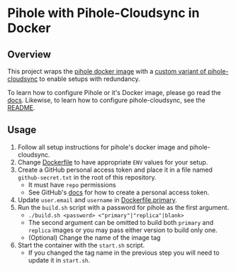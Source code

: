 # Pihole with Pihole-Cloudsync in Docker

## Overview
This project wraps the [pihole docker image](https://github.com/pi-hole/docker-pi-hole) with a [custom variant of pihole-cloudsync](https://github.com/mgamlem3/pihole-cloudsync) to enable setups with redundancy.

To learn how to configure Pihole or it's Docker image, please go read the [docs](https://docs.pi-hole.net). Likewise, to learn how to configure pihole-cloudsync, see the [README](https://github.com/mgamlem3/pihole-cloudsync#readme).

## Usage
1. Follow all setup instructions for pihole's docker image and pihole-cloudsync.
2. Change [Dockerfile]() to have appropriate `ENV` values for your setup.
3. Create a GitHub personal access token and place it in a file named `github-secret.txt` in the root of this repository.
	- It must have `repo` permissions
	- See GitHub's [docs](https://docs.github.com/en/authentication/keeping-your-account-and-data-secure/creating-a-personal-access-token) for how to create a personal access token.
4. Update `user.email` and `username` in [Dockerfile.primary](https://github.com/mgamlem3/my-pihole/blob/main/Dockerfile.primary#L5-L6).
5. Run the `build.sh` script with a password for pihole as the first argument.
	- `./build.sh <password> <"primary"|"replica"|blank>`
	- The second argument can be omitted to build both `primary` and `replica` images or you may pass either version to build only one.
	- (Optional) Change the name of the image tag
6. Start the container with the `start.sh` script.
	- If you changed the tag name in the previous step you will need to update it in `start.sh`.

